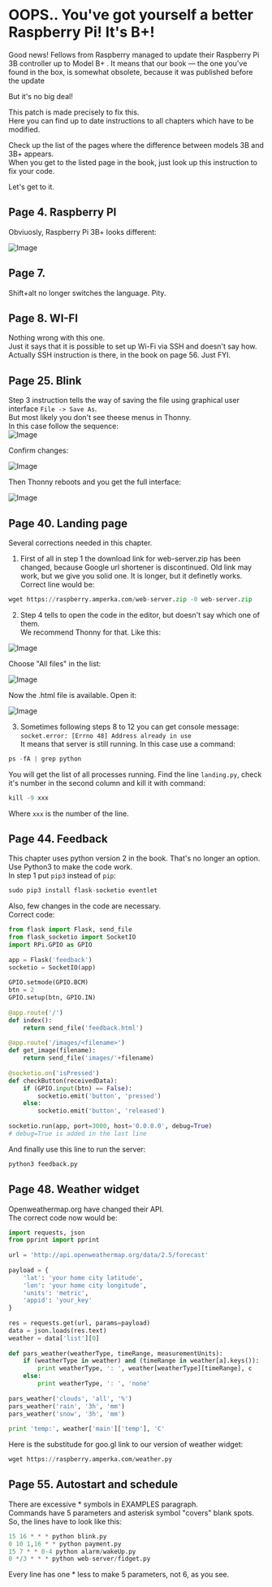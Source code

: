 # OOPS.. You've got yourself a better Raspberry Pi! It's B+!

Good news! Fellows from Raspberry managed to update their Raspberry Pi 3B controller up to Model B+ . It means that our book — the one you've found in the box, is somewhat obsolete, because it was published before the update

But it's no big deal!   

This patch is made precisely to fix this.   
Here you can find up to date instructions to all chapters which have to be modified.

Check up the list of the pages where the difference between models 3B and 3B+ appears.   
When you get to the listed page in the book, just look up this instruction to fix your code.

Let's get to it.

## Page 4. Raspberry PI
Obviuosly, Raspberry Pi 3B+ looks different:

![Image](./images/pi.png)

## Page 7.
Shift+alt no longer switches the language. Pity.

## Page 8. WI-FI
Nothing wrong with this one.    
Just it says that it is possible to set up Wi-Fi via SSH and doesn't say how.   
Actually SSH instruction is there, in the book on page 56. Just FYI.

## Page 25. Blink
Step 3 instruction tells the way of saving the file using graphical user interface `File -> Save As`.   
But most likely you don't see theese menus in Thonny.   
In this case follow the sequence:   
![Image](./images/p25-1.png)   

Confirm changes:

![Image](./images/p25-2.png)   

Then Thonny reboots and you get the full interface:

![Image](./images/p25-3.png) 

## Page 40. Landing page
Several corrections needed in this chapter.    
1. First of all in step 1 the download link for web-server.zip has been changed, because Google url shortener is discontinued. Old link may work, but we give you solid one. It is longer, but it definetly works.
Correct line would be:   
```python
wget https://raspberry.amperka.com/web-server.zip -0 web-server.zip
```

2. Step 4 tells to open the code in the editor, but doesn't say which one of them.   
We recommend Thonny for that. Like this:    

![Image](./images/p41-1.png) 

Choose "All files" in the list:

![Image](./images/p41-2.png) 

Now the .html file is available. Open it:

![Image](./images/p41-3.png) 

3. Sometimes following steps 8 to 12 you can get console message:    
`socket.error: [Errno 48] Address already in use`   
It means that server is still running. In this case use a command:   
```python
ps -fA | grep python
```
You will get the list of all processes running. Find the line `landing.py`, check it's number in the second column and kill it with command:
```python
kill -9 xxx
```
Where `xxx` is the number of the line.

## Page 44. Feedback
This chapter uses python version 2 in the book. That's no longer an option.   
Use Python3 to make the code work.   
In step 1 put `pip3` instead of `pip`:   
```python
sudo pip3 install flask-socketio eventlet
```
Also, few changes in the code are necessary.   
Correct code:
```python
from flask import Flask, send_file
from flask_socketio import SocketIO
import RPi.GPIO as GPIO
 
app = Flask('feedback')
socketio = SocketIO(app)
 
GPIO.setmode(GPIO.BCM)
btn = 2
GPIO.setup(btn, GPIO.IN)
 
@app.route('/')
def index():
    return send_file('feedback.html')
 
@app.route('/images/<filename>')
def get_image(filename):
    return send_file('images/'+filename)
 
@socketio.on('isPressed')
def checkButton(receivedData):
    if (GPIO.input(btn) == False):
        socketio.emit('button', 'pressed')
    else:
        socketio.emit('button', 'released')
 
socketio.run(app, port=3000, host='0.0.0.0', debug=True)
# debug=True is added in the last line
```

And finally use this line to run the server:   
```python
python3 feedback.py
```

## Page 48. Weather widget
Openweathermap.org have changed their API.   
The correct code now would be:
```python
import requests, json
from pprint import pprint
 
url = 'http://api.openweathermap.org/data/2.5/forecast'
 
payload = {
    'lat': 'your home city latitude',
    'lon': 'your home city longitude',
    'units': 'metric',
    'appid': 'your_key'
}
 
res = requests.get(url, params=payload)
data = json.loads(res.text)
weather = data['list'][0]
 
def pars_weather(weatherType, timeRange, measurementUnits):
    if (weatherType in weather) and (timeRange in weather[a].keys()):
        print weatherType, ': ', weather[weatherType][timeRange], c
    else:
        print weatherType, ': ', 'none'
 
pars_weather('clouds', 'all', '%')
pars_weather('rain', '3h', 'mm')
pars_weather('snow', '3h', 'mm')
 
print 'temp:', weather['main']['temp'], 'C'
```
Here is the substitude for goo.gl link to our version of weather widget:

```python
wget https://raspberry.amperka.com/weather.py
```

## Page 55. Autostart and schedule
There are excessive * symbols in EXAMPLES paragraph.    
Commands have 5 parameters and asterisk symbol "covers" blank spots.    
So, the lines have to look like this:   
```python
15 16 * * * python blink.py
0 10 1,16 * * python payment.py
15 7 * * 0-4 python alarm/wakeUp.py
0 */3 * * * python web-server/fidget.py
```
Every line has one * less to make 5 parameters, not 6, as you see.   
